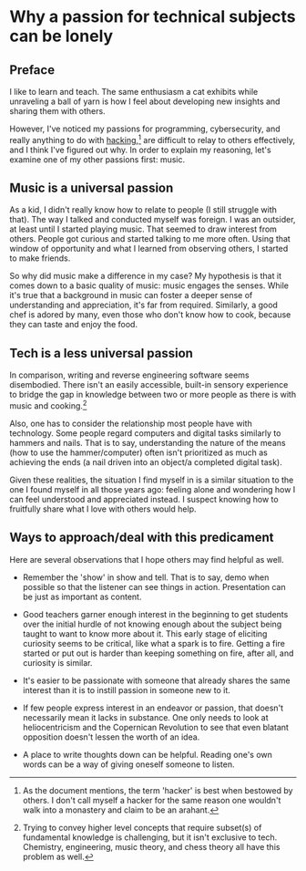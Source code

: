# Why a passion for technical subjects can be lonely

## Preface

I like to learn and teach. The same enthusiasm a cat exhibits while
unraveling a ball of yarn is how I feel about developing new insights
and sharing them with others.

However, I've noticed my passions for programming, cybersecurity, and
really anything to do with
[hacking](http://www.catb.org/jargon/html/H/hacker.html),[^1] are
difficult to relay to others effectively, and I think I've figured out
why. In order to explain my reasoning, let's examine one of my other
passions first: music.

[^1]: As the document mentions, the term 'hacker' is best when bestowed
  by others. I don't call myself a hacker for the same reason one
  wouldn't walk into a monastery and claim to be an arahant.

## Music is a universal passion

As a kid, I didn't really know how to relate to people (I still struggle
with that). The way I talked and conducted myself was foreign. I was an
outsider, at least until I started playing music. That seemed to draw
interest from others. People got curious and started talking to me more
often. Using that window of opportunity and what I learned from
observing others, I started to make friends.

So why did music make a difference in my case? My hypothesis is that it
comes down to a basic quality of music: music engages the senses. While
it's true that a background in music can foster a deeper sense of
understanding and appreciation, it's far from required. Similarly, a
good chef is adored by many, even those who don't know how to cook,
because they can taste and enjoy the food.

## Tech is a less universal passion

In comparison, writing and reverse engineering software seems
disembodied. There isn't an easily accessible, built-in sensory
experience to bridge the gap in knowledge between two or more people as
there is with music and cooking.[^2]

[^2]: Trying to convey higher level concepts that require subset(s) of
  fundamental knowledge is challenging, but it isn't exclusive to tech.
  Chemistry, engineering, music theory, and chess theory all have this
  problem as well.

Also, one has to consider the relationship most people have with
technology. Some people regard computers and digital tasks similarly to
hammers and nails. That is to say, understanding the nature of the means
(how to use the hammer/computer) often isn't prioritized as much as
achieving the ends (a nail driven into an object/a completed digital
task).

Given these realities, the situation I find myself in is a similar
situation to the one I found myself in all those years ago: feeling
alone and wondering how I can feel understood and appreciated instead. I
suspect knowing how to fruitfully share what I love with others would
help.

## Ways to approach/deal with this predicament

Here are several observations that I hope others may find
helpful as well.

- Remember the 'show' in show and tell. That is to say, demo when possible so
  that the listener can see things in action. Presentation can be
  just as important as content.

- Good teachers garner enough interest in the beginning to get students
  over the initial hurdle of not knowing enough about the subject
  being taught to want to know more about it. This early stage of
  eliciting curiosity seems to be critical, like what a spark is to
  fire. Getting a fire started or put out is harder than keeping
  something on fire, after all, and curiosity is similar.

- It's easier to be passionate with someone that already shares the
  same interest than it is to instill passion in someone new to it.

- If few people express interest in an endeavor or passion, that
  doesn't necessarily mean it lacks in substance. One only needs to look
  at heliocentricism and the Copernican Revolution to see that even blatant
  opposition doesn't lessen the worth of an idea.

- A place to write thoughts down can be helpful. Reading one's own words
  can be a way of giving oneself someone to listen.
